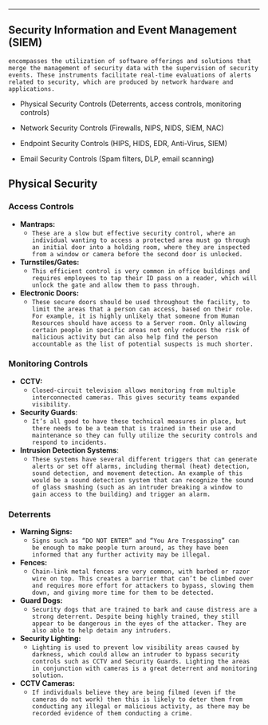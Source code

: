 ----
## Security Information and Event Management (SIEM)
	encompasses the utilization of software offerings and solutions that merge the management of security data with the supervision of security events. These instruments facilitate real-time evaluations of alerts related to security, which are produced by network hardware and applications.

- Physical Security Controls (Deterrents, access controls, monitoring controls)

- Network Security Controls (Firewalls, NIPS, NIDS, SIEM, NAC)

- Endpoint Security Controls (HIPS, HIDS, EDR, Anti-Virus, SIEM)

- Email Security Controls (Spam filters, DLP, email scanning)

## Physical Security 

### Access Controls

- **Mantraps:** 
	- `These are a slow but effective security control, where an individual wanting to access a protected area must go through an initial door into a holding room, where they are inspected from a window or camera before the second door is unlocked.`
- **Turnstiles/Gates:** 
	- `This efficient control is very common in office buildings and requires employees to tap their ID pass on a reader, which will unlock the gate and allow them to pass through.`
- **Electronic Doors:** 
	- `These secure doors should be used throughout the facility, to limit the areas that a person can access, based on their role. For example, it is highly unlikely that someone from Human Resources should have access to a Server room. Only allowing certain people in specific areas not only reduces the risk of malicious activity but can also help find the person accountable as the list of potential suspects is much shorter.`

### Monitoring Controls

- **CCTV:** 
	- `Closed-circuit television allows monitoring from multiple interconnected cameras. This gives security teams expanded visibility.`
- **Security Guards**: 
	- `It’s all good to have these technical measures in place, but there needs to be a team that is trained in their use and maintenance so they can fully utilize the security controls and respond to incidents.`
- **Intrusion Detection Systems**: 
	- `These systems have several different triggers that can generate alerts or set off alarms, including thermal (heat) detection, sound detection, and movement detection. An example of this would be a sound detection system that can recognize the sound of glass smashing (such as an intruder breaking a window to gain access to the building) and trigger an alarm.`

### Deterrents

- **Warning Signs:** 
	- `Signs such as “DO NOT ENTER” and “You Are Trespassing” can be enough to make people turn around, as they have been informed that any further activity may be illegal.`
- **Fences:** 
	- `Chain-link metal fences are very common, with barbed or razor wire on top. This creates a barrier that can’t be climbed over and requires more effort for attackers to bypass, slowing them down, and giving more time for them to be detected.`
- **Guard Dogs:** 
	- `Security dogs that are trained to bark and cause distress are a strong deterrent. Despite being highly trained, they still appear to be dangerous in the eyes of the attacker. They are also able to help detain any intruders.`
- **Security Lighting:** 
	- `Lighting is used to prevent low visibility areas caused by darkness, which could allow an intruder to bypass security controls such as CCTV and Security Guards. Lighting the areas in conjunction with cameras is a great deterrent and monitoring solution.`
- **CCTV Cameras:** 
	- `If individuals believe they are being filmed (even if the cameras do not work) then this is likely to deter them from conducting any illegal or malicious activity, as there may be recorded evidence of them conducting a crime.`